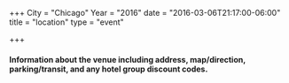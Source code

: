 +++
City = "Chicago"
Year = "2016"
date = "2016-03-06T21:17:00-06:00"
title = "location"
type = "event"

+++

<h4>

Information about the venue including address, map/direction, parking/transit, and any hotel group discount codes.
<p>
